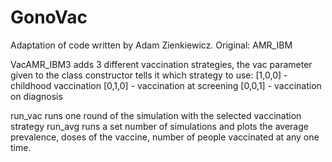 # GonoVac

Adaptation of code written by Adam Zienkiewicz. Original: AMR_IBM

VacAMR_IBM3 adds 3 different vaccination strategies, the vac parameter given to the class constructor tells it which strategy to use:
[1,0,0] - childhood vaccination
[0,1,0] - vaccination at screening
[0,0,1] - vaccination on diagnosis

run_vac runs one round of the simulation with the selected vaccination strategy 
run_avg runs a set number of simulations and plots the average prevalence, doses of the vaccine, number of people vaccinated at any one time.

